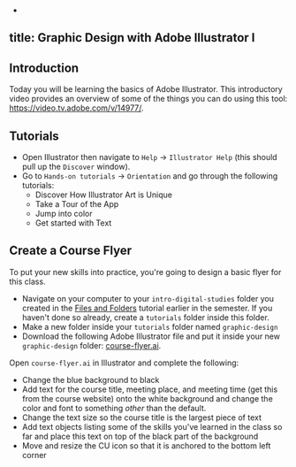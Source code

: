 -
title: Graphic Design with Adobe Illustrator I
---

## Introduction

Today you will be learning the basics of Adobe Illustrator. This introductory video provides an overview of some of the things you can do using this tool: <https://video.tv.adobe.com/v/14977/>.

## Tutorials

- Open Illustrator then navigate to `Help` -> `Illustrator Help` (this should pull up the `Discover` window). 
- Go to `Hands-on tutorials` -> `Orientation` and go through the following tutorials:
	- Discover How Illustrator Art is Unique
	- Take a Tour of the App
	- Jump into color
	- Get started with Text

## Create a Course Flyer

To put your new skills into practice, you're going to design a basic flyer for this class. 

- Navigate on your computer to your `intro-digital-studies` folder you created in the [Files and Folders]({{site.baseurl}}modules/files-folders/) tutorial earlier in the semester. If you haven't done so already, create a `tutorials` folder inside this folder.
- Make a new folder inside your `tutorials` folder named `graphic-design`
- Download the following Adobe Illustrator file and put it inside your new `graphic-design` folder: [course-flyer.ai]({{site.baseurl}}/modules/course-flyer.ai).

Open `course-flyer.ai` in Illustrator and complete the following:

* Change the blue background to black
* Add text for the course title, meeting place, and meeting time (get this from the course website) onto the white background and change the color and font to something *other* than the default.
* Change the text size so the course title is the largest piece of text
* Add text objects listing some of the skills you've learned in the class so far and place this text on top of the black part of the background
* Move and resize the CU icon so that it is anchored to the bottom left corner
